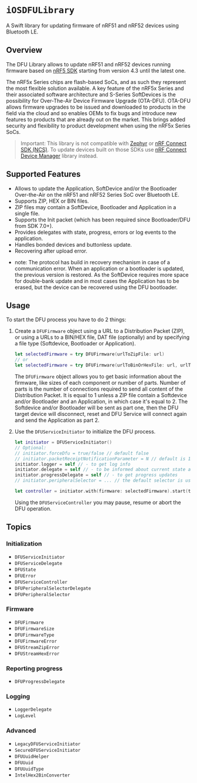 # ``iOSDFULibrary``

A Swift library for updating firmware of nRF51 and nRF52 devices using Bluetooth LE.

## Overview

The DFU Library allows to update nRF51 and nRF52 devices running firmware based on 
[nRF5 SDK](https://infocenter.nordicsemi.com/topic/struct_sdk/struct/sdk_nrf5_latest.html?cp=9_1)
starting from version 4.3 until the latest one.

The nRF5x Series chips are flash-based SoCs, and as such they represent the most flexible solution available. 
A key feature of the nRF5x Series and their associated software architecture and S-Series SoftDevices is the 
possibility for Over-The-Air Device Firmware Upgrade (OTA-DFU). OTA-DFU allows firmware upgrades to be issued 
and downloaded to products in the field via the cloud and so enables OEMs to fix bugs and introduce new features 
to products that are already out on the market. This brings added security and flexibility to product development 
when using the nRF5x Series SoCs.

> Important: This library is not compatible with [Zephyr](https://docs.zephyrproject.org/latest/index.html)
             or [nRF Connect SDK (NCS)](https://docs.nordicsemi.com/bundle/ncs-latest/page/nrf/index.html). 
             To update devices built on those SDKs use 
             [nRF Connect Device Manager](https://github.com/NordicSemiconductor/IOS-nRF-Connect-Device-Manager/) 
             library instead.

## Supported Features

* Allows to update the Application, SoftDevice and/or the Bootloader Over-the-Air on the 
  nRF51 and nRF52 Series SoC over Bluetooth LE.
* Supports ZIP, HEX or BIN files.
* ZIP files may contain a SoftDevice, Bootloader and Application in a single file.
* Supports the Init packet (which has been required since Bootloader/DFU from SDK 7.0+).
* Provides delegates with state, progress, errors or log events to the application.
* Handles bonded devices and buttonless update.
* Recovering after upload error.

- note: The protocol has build in recovery mechanism in case of a communication error. 
        When an application or a bootloader is updated, the previous version is restored. 
        As the SoftDevice requires more space for double-bank update and in most cases the Application
        has to be erased, but the device can be recovered using the DFU bootloader.

## Usage

To start the DFU process you have to do 2 things:

1. Create a ``DFUFirmware`` object using a URL to a Distribution Packet (ZIP), or using a URLs to 
   a BIN/HEX file, DAT file (optionally) and by specifying a file type (Softdevice, Bootloader or 
   Application).

   ```swift
   let selectedFirmware = try DFUFirmware(urlToZipFile: url)
   // or
   let selectedFirmware = try DFUFirmware(urlToBinOrHexFile: url, urlToDatFile: datUrl, type: .application)
   ```

   The `DFUFirmware` object allows you to get basic information about the firmware, like sizes 
   of each component or number of parts. Number of parts is the number of connections required
   to send all content of the Distribution Packet. It is equal to 1 unless a ZIP file contain 
   a Softdevice and/or Bootloader and an Application, in which case it's equal to 2. 
   The Softdevice and/or Bootloader will be sent as part one, then the DFU target device will 
   disconnect, reset and DFU Service will connect again and send the Application as part 2.

2. Use the ``DFUServiceInitiator`` to initialize the DFU process.

   ```swift
   let initiator = DFUServiceInitiator()
   // Optional:
   // initiator.forceDfu = true/false // default false
   // initiator.packetReceiptNotificationParameter = N // default is 12
   initiator.logger = self // - to get log info
   initiator.delegate = self // - to be informed about current state and errors 
   initiator.progressDelegate = self // - to get progress updates
   // initiator.peripheralSelector = ... // the default selector is used
   
   let controller = initiator.with(firmware: selectedFirmware).start(target: peripheral)
   ```
   Using the ``DFUServiceController`` you may pause, resume or abort the DFU operation.

## Topics

### Initialization

- ``DFUServiceInitiator``
- ``DFUServiceDelegate``
- ``DFUState``
- ``DFUError``
- ``DFUServiceController``
- ``DFUPeripheralSelectorDelegate``
- ``DFUPeripheralSelector``

### Firmware

- ``DFUFirmware``
- ``DFUFirmwareSize``
- ``DFUFirmwareType``
- ``DFUFirmwareError``
- ``DFUStreamZipError``
- ``DFUStreamHexError``

### Reporting progress

- ``DFUProgressDelegate``

### Logging

- ``LoggerDelegate``
- ``LogLevel``

### Advanced

- ``LegacyDFUServiceInitiator``
- ``SecureDFUServiceInitiator``
- ``DFUUuidHelper``
- ``DFUUuid``
- ``DFUUuidType``
- ``IntelHex2BinConverter``
